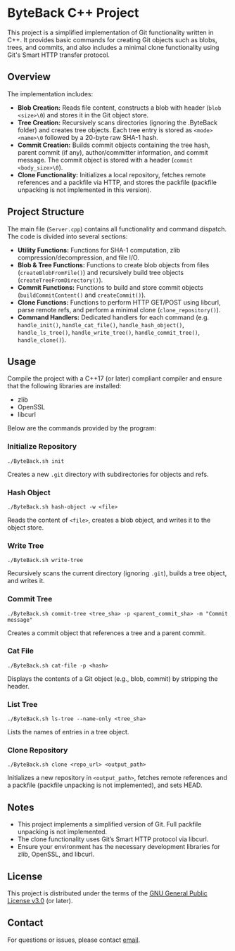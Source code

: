 # ByteBack C++ Project

This project is a simplified implementation of Git functionality written in C++. It provides basic commands for creating Git objects such as blobs, trees, and commits, and also includes a minimal clone functionality using Git's Smart HTTP transfer protocol.

## Overview

The implementation includes:

- **Blob Creation:** Reads file content, constructs a blob with header (`blob <size>\0`) and stores it in the Git object store.
- **Tree Creation:** Recursively scans directories (ignoring the .ByteBack folder) and creates tree objects. Each tree entry is stored as `<mode> <name>\0` followed by a 20-byte raw SHA-1 hash.
- **Commit Creation:** Builds commit objects containing the tree hash, parent commit (if any), author/committer information, and commit message. The commit object is stored with a header (`commit <body_size>\0`).
- **Clone Functionality:** Initializes a local repository, fetches remote references and a packfile via HTTP, and stores the packfile (packfile unpacking is not implemented in this version).

## Project Structure

The main file (`Server.cpp`) contains all functionality and command dispatch. The code is divided into several sections:

- **Utility Functions:** Functions for SHA-1 computation, zlib compression/decompression, and file I/O.
- **Blob & Tree Functions:** Functions to create blob objects from files (`createBlobFromFile()`) and recursively build tree objects (`createTreeFromDirectory()`).
- **Commit Functions:** Functions to build and store commit objects (`buildCommitContent()` and `createCommit()`).
- **Clone Functions:** Functions to perform HTTP GET/POST using libcurl, parse remote refs, and perform a minimal clone (`clone_repository()`).
- **Command Handlers:** Dedicated handlers for each command (e.g. `handle_init()`, `handle_cat_file()`, `handle_hash_object()`, `handle_ls_tree()`, `handle_write_tree()`, `handle_commit_tree()`, `handle_clone()`).

## Usage

Compile the project with a C++17 (or later) compliant compiler and ensure that the following libraries are installed:

- zlib
- OpenSSL
- libcurl

Below are the commands provided by the program:

### Initialize Repository
```
./ByteBack.sh init
```
Creates a new `.git` directory with subdirectories for objects and refs.

### Hash Object
```
./ByteBack.sh hash-object -w <file>
```
Reads the content of `<file>`, creates a blob object, and writes it to the object store.

### Write Tree
```
./ByteBack.sh write-tree
```
Recursively scans the current directory (ignoring `.git`), builds a tree object, and writes it.

### Commit Tree
```
./ByteBack.sh commit-tree <tree_sha> -p <parent_commit_sha> -m "Commit message"
```
Creates a commit object that references a tree and a parent commit.

### Cat File
```
./ByteBack.sh cat-file -p <hash>
```
Displays the contents of a Git object (e.g., blob, commit) by stripping the header.

### List Tree
```
./ByteBack.sh ls-tree --name-only <tree_sha>
```
Lists the names of entries in a tree object.

### Clone Repository
```
./ByteBack.sh clone <repo_url> <output_path>
```
Initializes a new repository in `<output_path>`, fetches remote references and a packfile (packfile unpacking is not implemented), and sets HEAD.

## Notes

- This project implements a simplified version of Git. Full packfile unpacking is not implemented.
- The clone functionality uses Git’s Smart HTTP protocol via libcurl.
- Ensure your environment has the necessary development libraries for zlib, OpenSSL, and libcurl.

## License

This project is distributed under the terms of the [GNU General Public License v3.0](https://www.gnu.org/licenses/gpl-3.0.en.html) (or later).

## Contact

For questions or issues, please contact [email](mailto:pa17112002@gmail.com).

